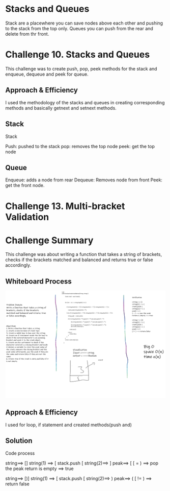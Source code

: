 # Stacks and Queues

Stack are a placewhere you can save nodes above each other and pushing to the stack from the top only. Queues you can push from the rear and delete from thr front.

# Challenge 10. Stacks and Queues

This challenge was to create push, pop, peek methods for the stack and enqueue, dequeue and peek for queue.

## Approach & Efficiency

I used the methodology of the stacks and queues in creating corresponding methods and basically getnext and setnext methods.

## Stack

Stack

Push: pushed to the stack
pop: removes the top node
peek: get the top node

## Queue

Enqueue: adds a node from rear
Dequeue: Removes node from front
Peek: get the front node.

# Challenge 13. Multi-bracket Validation



# Challenge Summary

This challenge was about writing a function that takes a string of brackets, checks if the brackets matched and balanced and returns true or false accordingly.

## Whiteboard Process

![Image](bracket-Validation.png)

## Approach & Efficiency

I used for loop, if statement and created methods(push and)

## Solution

Code process

string==> []
string(1) ==> [
stack.push [
string(2)==> ]
peak==> [
[ = ) ==> pop the peak
return is empty ==> true

string==> [)]
string(1) ==> [
stack.push [
string(2)==> )
peak==> (
[ != ) ==> return false
